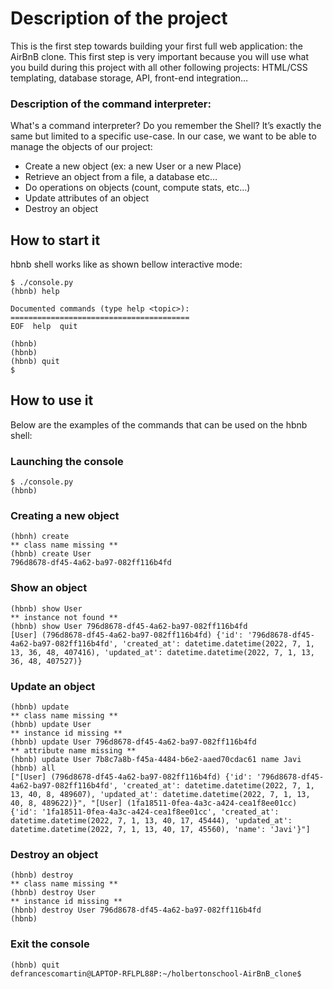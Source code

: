 # Description of the project

This is the first step towards building your first full web application: the AirBnB clone. This first step is very important because you will use what you build during this project with all other following projects: HTML/CSS templating, database storage, API, front-end integration…

### Description of the command interpreter:
What's a command interpreter?
Do you remember the Shell? It’s exactly the same but limited to a specific use-case. In our case, we want to be able to manage the objects of our project:

* Create a new object (ex: a new User or a new Place)
* Retrieve an object from a file, a database etc…
* Do operations on objects (count, compute stats, etc…)
* Update attributes of an object
* Destroy an object
## How to start it

hbnb shell works like as shown bellow interactive mode:

```
$ ./console.py
(hbnb) help

Documented commands (type help <topic>):
========================================
EOF  help  quit

(hbnb) 
(hbnb) 
(hbnb) quit
$
```

## How to use it

Below are the examples of the commands that can be used on the hbnb shell:

### Launching the console
```
$ ./console.py
(hbnb) 
```
### Creating a new object
```
(hbnh) create
** class name missing **
(hbnb) create User
796d8678-df45-4a62-ba97-082ff116b4fd
```
### Show an object
```
(hbnb) show User
** instance not found **
(hbnb) show User 796d8678-df45-4a62-ba97-082ff116b4fd
[User] (796d8678-df45-4a62-ba97-082ff116b4fd) {'id': '796d8678-df45-4a62-ba97-082ff116b4fd', 'created_at': datetime.datetime(2022, 7, 1, 13, 36, 48, 407416), 'updated_at': datetime.datetime(2022, 7, 1, 13, 36, 48, 407527)}
```
### Update an object
```
(hbnb) update
** class name missing **
(hbnb) update User
** instance id missing **
(hbnb) update User 796d8678-df45-4a62-ba97-082ff116b4fd
** attribute name missing **
(hbnb) update User 7b8c7a8b-f45a-4484-b6e2-aaed70cdac61 name Javi
(hbnb) all
["[User] (796d8678-df45-4a62-ba97-082ff116b4fd) {'id': '796d8678-df45-4a62-ba97-082ff116b4fd', 'created_at': datetime.datetime(2022, 7, 1, 13, 40, 8, 489607), 'updated_at': datetime.datetime(2022, 7, 1, 13, 40, 8, 489622)}", "[User] (1fa18511-0fea-4a3c-a424-cea1f8ee01cc) {'id': '1fa18511-0fea-4a3c-a424-cea1f8ee01cc', 'created_at': datetime.datetime(2022, 7, 1, 13, 40, 17, 45444), 'updated_at': datetime.datetime(2022, 7, 1, 13, 40, 17, 45560), 'name': 'Javi'}"]
```
### Destroy an object
```
(hbnb) destroy
** class name missing **
(hbnb) destroy User
** instance id missing **
(hbnb) destroy User 796d8678-df45-4a62-ba97-082ff116b4fd
(hbnb)
```

### Exit the console
```
(hbnb) quit
defrancescomartin@LAPTOP-RFLPL88P:~/holbertonschool-AirBnB_clone$
```
